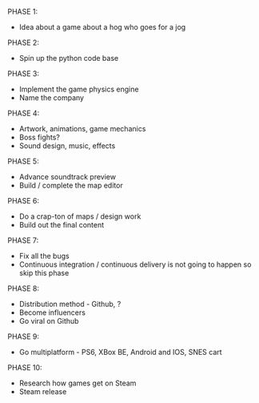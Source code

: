 PHASE 1:
 * Idea about a game about a hog who goes for a jog

PHASE 2:
 * Spin up the python code base

PHASE 3:
 * Implement the game physics engine
 * Name the company

PHASE 4:
 * Artwork, animations, game mechanics
 * Boss fights?
 * Sound design, music, effects

PHASE 5:
 * Advance soundtrack preview
 * Build / complete the map editor


PHASE 6:
 * Do a crap-ton of maps / design work
 * Build out the final content

PHASE 7:
 * Fix all the bugs
 * Continuous integration / continuous delivery is not going to happen so skip this phase

PHASE 8:
 * Distribution method - Github, ?
 * Become influencers
 * Go viral on Github

PHASE 9:
 * Go multiplatform - PS6, XBox BE, Android and IOS, SNES cart

PHASE 10:
 * Research how games get on Steam
 * Steam release
